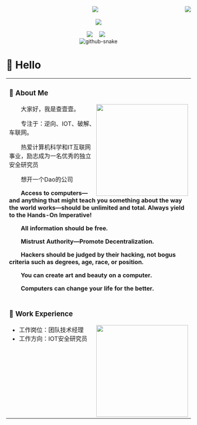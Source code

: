<div align="center">

<!-- 访问统计 -->
<img align="right" src="https://visitor-badge.laobi.icu/badge?page_id=cha111ng1.cha111ng1">
<h1 align="center">
  <a href="https://git.io/typing-svg">
    <img src="https://readme-typing-svg.herokuapp.com/?lines=Hello,+World!+👋;Welcome+Here,+My+Buddy....;Nice+to+meet+you!&center=true&size=30">
  </a>
</h1>
<!-- knock code pictures 敲代码的图片 -->
<img align="center" src="https://cdn.jsdelivr.net/gh/sun0225SUN/sun0225SUN/assets/images/coding.gif" /><br>
<br>
<!-- profile logo 个人资料徽标 -->
  <div align="center">
    <a href="https://cha111ng1.github.io"><img src="https://img.shields.io/badge/Website-博客-blue" /></a>&emsp;
    <a href="https://twitter.com/Cha111N80114/"><img src="https://img.shields.io/badge/Twitter-推特-blue" /></a>&emsp;
<!--     <a href="https://www.youtube.com/@sun0225SUN"><img src="https://img.shields.io/badge/YouTube-油管-c32136" /></a>&emsp; -->
<!--     <a href="https://box.sunguoqi.com/weixin_mp"><img src="https://img.shields.io/badge/WeChat-微信-07c160" /></a>&emsp; -->
<!--     <a href="https://space.bilibili.com/448488855/"><img src="https://img.shields.io/badge/Bilibili-B站-ff69b4" /></a>&emsp; -->
<!--     <a href="https://blog.csdn.net/weixin_50915462/"><img src="https://img.shields.io/badge/CSDN-论坛-c32136" /></a>&emsp; -->
<!--     <a href="https://www.zhihu.com/people/sunguoqi/"><img src="https://img.shields.io/badge/Zhihu-知乎-blue" /></a>&emsp; -->
    <!-- visitor statistics logo 访客数统计徽标 -->
<!--     <img src="https://komarev.com/ghpvc/?username=Cha111Ng1&label=Views&color=0e75b6&style=flat" alt="访问量统计" /> -->
  </div>

  <!-- Snake Code Contribution Map 贪吃蛇代码贡献图 -->
<picture>
  <source media="(prefers-color-scheme: dark)" srcset="https://cdn.jsdelivr.net/gh/sun0225SUN/sun0225SUN/profile-snake-contrib/github-contribution-grid-snake-dark.svg" />
  <source media="(prefers-color-scheme: light)" srcset="https://cdn.jsdelivr.net/gh/sun0225SUN/sun0225SUN/profile-snake-contrib/github-contribution-grid-snake.svg" />
  <img alt="github-snake" src="https://cdn.jsdelivr.net/gh/sun0225SUN/sun0225SUN/profile-snake-contrib/github-contribution-grid-snake-dark.svg" />
</picture>

</div>


#  🙋 Hello

<table>
<tr><td>

<!-- About me 关于我 -->
### 🤺 About Me
  
<img align="right" width="250" src="https://cdn.jsdelivr.net/gh/sun0225SUN/sun0225SUN/assets/images/hi.gif" />

<p>&emsp;&emsp;大家好，我是查壹壹。</p>
<p>&emsp;&emsp;专注于：逆向、IOT、破解、车联网。</p>
<p>&emsp;&emsp;热爱计算机科学和IT互联网事业，励志成为一名优秀的独立安全研究员</p>
<p>&emsp;&emsp;想开一个Dao的公司</p>
<p><strong>&emsp;&emsp;Access to computers—and anything that might teach you something about the way the world works—should be unlimited and total. Always yield to the Hands-On Imperative!</strong></p>
<p><strong>&emsp;&emsp;All information should be free.</strong></p>
<p><strong>&emsp;&emsp;Mistrust Authority—Promote Decentralization.</strong></p>
<p><strong>&emsp;&emsp;Hackers should be judged by their hacking, not bogus criteria such as degrees, age, race, or position.</strong></p>
<p><strong>&emsp;&emsp;You can create art and beauty on a computer.</strong></p>
<p><strong>&emsp;&emsp;Computers can change your life for the better.</strong></p>

</td></tr>

<tr>
<td>
  
### 🏢 Work Experience

<img align="right" width="250" src="https://cdn.jsdelivr.net/gh/sun0225SUN/sun0225SUN/assets/images/hi.gif" />
  
  - 工作岗位：团队技术经理
  - 工作方向：IOT安全研究员

</td>
</tr>
</table>
